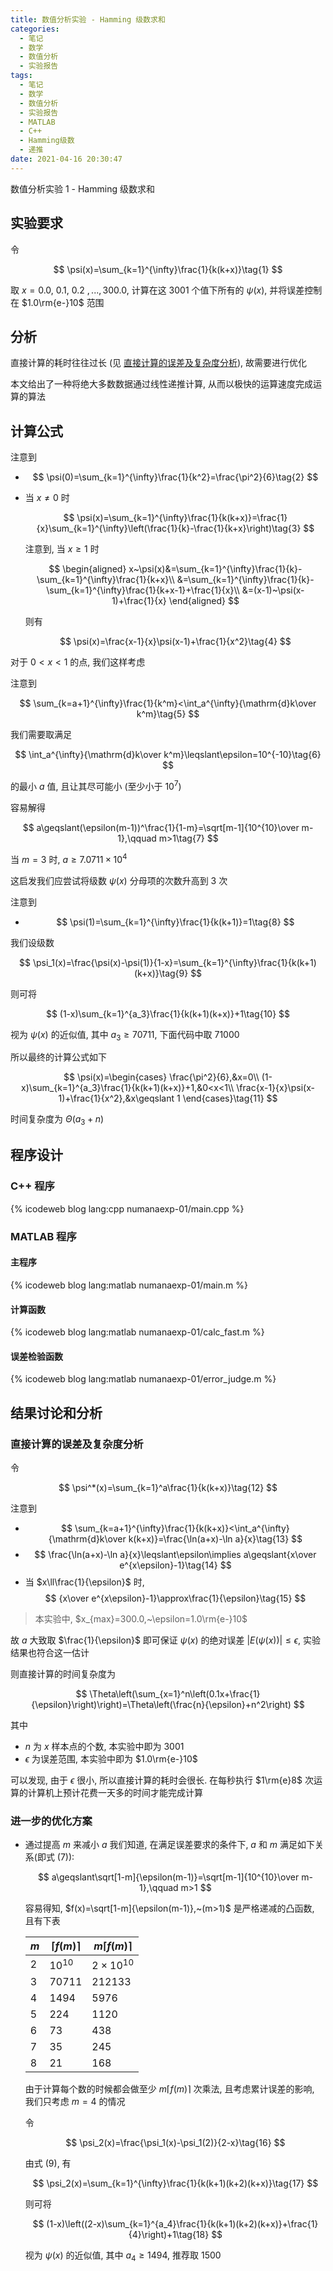 ```yaml
---
title: 数值分析实验 - Hamming 级数求和
categories:
  - 笔记
  - 数学
  - 数值分析
  - 实验报告
tags:
  - 笔记
  - 数学
  - 数值分析
  - 实验报告
  - MATLAB
  - C++
  - Hamming级数
  - 递推
date: 2021-04-16 20:30:47
---
```


数值分析实验 1 - Hamming 级数求和

<!-- more -->

## 实验要求

令

$$
\psi(x)=\sum_{k=1}^{\infty}\frac{1}{k(k+x)}\tag{1}
$$

取 $x=0.0,~0.1,~0.2~,...,300.0$, 计算在这 $3001$ 个值下所有的 $\psi(x)$, 并将误差控制在 $1.0\rm{e-}10$ 范围

## 分析

直接计算的耗时往往过长 (见 <a href="#exp1-1">直接计算的误差及复杂度分析</a>), 故需要进行优化

本文给出了一种将绝大多数数据通过线性递推计算, 从而以极快的运算速度完成运算的算法

## 计算公式

注意到

- $$
  \psi(0)=\sum_{k=1}^{\infty}\frac{1}{k^2}=\frac{\pi^2}{6}\tag{2}
  $$
- 当 $x\ne0$ 时

  $$
  \psi(x)=\sum_{k=1}^{\infty}\frac{1}{k(k+x)}=\frac{1}{x}\sum_{k=1}^{\infty}\left(\frac{1}{k}-\frac{1}{k+x}\right)\tag{3}
  $$

  注意到, 当 $x\geqslant1$ 时

  $$
  \begin{aligned}
    x~\psi(x)&=\sum_{k=1}^{\infty}\frac{1}{k}-\sum_{k=1}^{\infty}\frac{1}{k+x}\\
    &=\sum_{k=1}^{\infty}\frac{1}{k}-\sum_{k=1}^{\infty}\frac{1}{k+x-1}+\frac{1}{x}\\
    &=(x-1)~\psi(x-1)+\frac{1}{x}
  \end{aligned}
  $$

  则有

  $$
  \psi(x)=\frac{x-1}{x}\psi(x-1)+\frac{1}{x^2}\tag{4}
  $$

对于 $0<x<1$ 的点, 我们这样考虑

注意到

$$
\sum_{k=a+1}^{\infty}\frac{1}{k^m}<\int_a^{\infty}{\mathrm{d}k\over k^m}\tag{5}
$$

我们需要取满足

$$
\int_a^{\infty}{\mathrm{d}k\over k^m}\leqslant\epsilon=10^{-10}\tag{6}
$$

的最小 $a$ 值, 且让其尽可能小 (至少小于 $10^7$)

容易解得

$$
a\geqslant(\epsilon(m-1))^\frac{1}{1-m}=\sqrt[m-1]{10^{10}\over m-1},\qquad m>1\tag{7}
$$

当 $m=3$ 时, $a\geqslant 7.0711\times10^4$

这启发我们应尝试将级数 $\psi(x)$ 分母项的次数升高到 $3$ 次

注意到

- $$
  \psi(1)=\sum_{k=1}^{\infty}\frac{1}{k(k+1)}=1\tag{8}
  $$

我们设级数

$$
\psi_1(x)=\frac{\psi(x)-\psi(1)}{1-x}=\sum_{k=1}^{\infty}\frac{1}{k(k+1)(k+x)}\tag{9}
$$

则可将

$$
(1-x)\sum_{k=1}^{a_3}\frac{1}{k(k+1)(k+x)}+1\tag{10}
$$

视为 $\psi(x)$ 的近似值, 其中 $a_3\geqslant 70711$, 下面代码中取 $71000$

所以最终的计算公式如下

$$
\psi(x)=\begin{cases}
  \frac{\pi^2}{6},&x=0\\
  (1-x)\sum_{k=1}^{a_3}\frac{1}{k(k+1)(k+x)}+1,&0<x<1\\
  \frac{x-1}{x}\psi(x-1)+\frac{1}{x^2},&x\geqslant 1
\end{cases}\tag{11}
$$

时间复杂度为 $\Theta(a_3+n)$

## 程序设计

### C++ 程序

{% icodeweb blog lang:cpp numanaexp-01/main.cpp %}

### MATLAB 程序

#### 主程序

{% icodeweb blog lang:matlab numanaexp-01/main.m %}

#### 计算函数

{% icodeweb blog lang:matlab numanaexp-01/calc_fast.m %}

#### 误差检验函数

{% icodeweb blog lang:matlab numanaexp-01/error_judge.m %}

## 结果讨论和分析

### <a id="exp1-1">直接计算的误差及复杂度分析</a>

令

$$
\psi^*(x)=\sum_{k=1}^a\frac{1}{k(k+x)}\tag{12}
$$

注意到

- $$
  \sum_{k=a+1}^{\infty}\frac{1}{k(k+x)}<\int_a^{\infty}{\mathrm{d}k\over k(k+x)}=\frac{\ln(a+x)-\ln a}{x}\tag{13}
  $$
- $$
  \frac{\ln(a+x)-\ln a}{x}\leqslant\epsilon\implies a\geqslant{x\over e^{x\epsilon}-1}\tag{14}
  $$
- 当 $x\ll\frac{1}{\epsilon}$ 时,
  $$
  {x\over e^{x\epsilon}-1}\approx\frac{1}{\epsilon}\tag{15}
  $$

> 本实验中, $x_{max}=300.0,~\epsilon=1.0\rm{e-}10$

故 $a$ 大致取 $\frac{1}{\epsilon}$ 即可保证 $\psi(x)$ 的绝对误差 $|E(\psi(x))|\leqslant\epsilon$, 实验结果也符合这一估计

则直接计算的时间复杂度为

$$
\Theta\left(\sum_{x=1}^n\left(0.1x+\frac{1}{\epsilon}\right)\right)=\Theta\left(\frac{n}{\epsilon}+n^2\right)
$$

其中

- $n$ 为 $x$ 样本点的个数, 本实验中即为 $3001$
- $\epsilon$ 为误差范围, 本实验中即为 $1.0\rm{e-}10$

可以发现, 由于 $\epsilon$ 很小, 所以直接计算的耗时会很长. 在每秒执行 $1\rm{e}8$ 次运算的计算机上预计花费一天多的时间才能完成计算

### 进一步的优化方案

- 通过提高 $m$ 来减小 $a$
  我们知道, 在满足误差要求的条件下, $a$ 和 $m$ 满足如下关系(即式 $(7)$):

  $$
  a\geqslant\sqrt[1-m]{\epsilon(m-1)}=\sqrt[m-1]{10^{10}\over m-1},\qquad m>1
  $$

  容易得知, $f(x)=\sqrt[1-m]{\epsilon(m-1)},~(m>1)$ 是严格递减的凸函数, 且有下表

  | $m$ | $\lceil f(m)\rceil$ | $m\lceil f(m)\rceil$ |
  | --- | ------------------- | -------------------- |
  | $2$ | $10^{10}$           | $2\times 10^{10}$    |
  | $3$ | $70711$             | $212133$             |
  | $4$ | $1494$              | $5976$               |
  | $5$ | $224$               | $1120$               |
  | $6$ | $73$                | $438$                |
  | $7$ | $35$                | $245$                |
  | $8$ | $21$                | $168$                |

  由于计算每个数的时候都会做至少 $m\lceil f(m)\rceil$ 次乘法, 且考虑累计误差的影响, 我们只考虑 $m=4$ 的情况

  令

  $$
  \psi_2(x)=\frac{\psi_1(x)-\psi_1(2)}{2-x}\tag{16}
  $$

  由式 $(9)$, 有

  $$
  \psi_2(x)=\sum_{k=1}^{\infty}\frac{1}{k(k+1)(k+2)(k+x)}\tag{17}
  $$

  则可将

  $$
  (1-x)\left((2-x)\sum_{k=1}^{a_4}\frac{1}{k(k+1)(k+2)(k+x)}+\frac{1}{4}\right)+1\tag{18}
  $$

  视为 $\psi(x)$ 的近似值, 其中 $a_4\geqslant 1494$, 推荐取 $1500$
